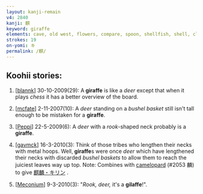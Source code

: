 ```yaml
---
layout: kanji-remain
v4: 2840
kanji: 麒
keyword: giraffe
elements: cave, old west, flowers, compare, spoon, shellfish, shell, clam, oyster, eye, animal legs, eight
strokes: 19
on-yomi: キ
permalink: /麒/
---
```


## Koohii stories: 

1) [<a href="http://kanji.koohii.com/profile/blannk">blannk</a>] 30-10-2009(29): A<strong> giraffe</strong> is like a <em>deer</em> except that when it plays <em>chess</em> it has a better overview of the board.

2) [<a href="http://kanji.koohii.com/profile/mcfate">mcfate</a>] 2-11-2007(10): A <em>deer</em> standing on a <em>bushel basket</em> still isn&#039;t tall enough to be mistaken for a <strong>giraffe</strong>.

3) [<a href="http://kanji.koohii.com/profile/Peppi">Peppi</a>] 22-5-2009(6): A <em>deer</em> with a <em>rook</em>-shaped neck probably is a<strong> giraffe</strong>.

4) [<a href="http://kanji.koohii.com/profile/gavmck">gavmck</a>] 16-3-2010(3): Think of those tribes who lengthen their necks with metal hoops. Well,<strong> giraffe</strong>s were once <em>deer</em> which have lengthened their necks with discarded <em>bushel baskets</em> to allow them to reach the juiciest leaves way up top. Note: Combines with <a href="../v4/2053.html">camelopard</a> (#2053 麟) to give <a href="midori://search?text=麒麟・キリン">麒麟・キリン</a> .

5) [<a href="http://kanji.koohii.com/profile/Meconium">Meconium</a>] 9-3-2010(3): &quot;<em>Rook, deer,</em> it&#039;s a <strong>gilaffe</strong>!&quot;.

